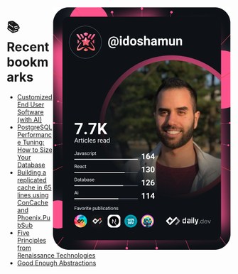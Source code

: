 <a href="https://app.daily.dev/idoshamun"><img src="https://raw.githubusercontent.com/idoshamun/idoshamun/devcard/devcard.svg" align='right' width="400" alt="Ido Shamun's Dev Card"/></a>

# 📚 Recent bookmarks
<!-- BOOKMARKS:START -->
- [Customized End User Software &lpar;with AI&rpar;](https://app.daily.dev/posts/RaXQu21hn?utm_source=rss&utm_medium=bookmarks&utm_campaign=28849d86070e4c099c877ab6837c61f0)
- [PostgreSQL Performance Tuning: How to Size Your Database](https://app.daily.dev/posts/akOpyJBqT?utm_source=rss&utm_medium=bookmarks&utm_campaign=28849d86070e4c099c877ab6837c61f0)
- [Building a replicated cache in 65 lines using ConCache and Phoenix.PubSub](https://app.daily.dev/posts/dOgWOaapz?utm_source=rss&utm_medium=bookmarks&utm_campaign=28849d86070e4c099c877ab6837c61f0)
- [Five Principles from Renaissance Technologies](https://app.daily.dev/posts/u7XQBvf0w?utm_source=rss&utm_medium=bookmarks&utm_campaign=28849d86070e4c099c877ab6837c61f0)
- [Good Enough Abstractions](https://app.daily.dev/posts/fSZjKg5Uv?utm_source=rss&utm_medium=bookmarks&utm_campaign=28849d86070e4c099c877ab6837c61f0)
<!-- BOOKMARKS:END -->
